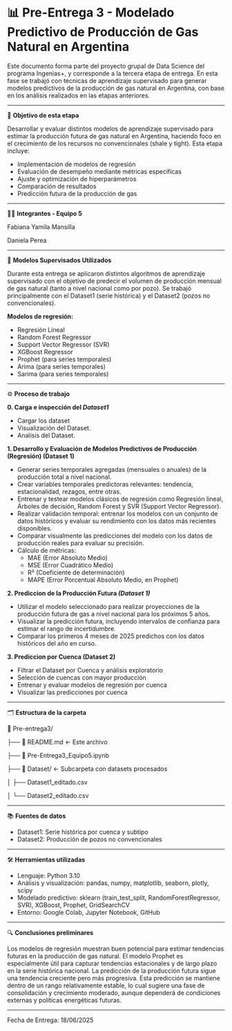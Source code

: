 # 📊 **Pre-Entrega 3 - Modelado Predictivo de Producción de Gas Natural en Argentina**

Este documento forma parte del proyecto grupal de Data Science del programa Ingenias+, y corresponde a la tercera etapa de entrega. En esta fase se trabajó con técnicas de aprendizaje supervisado para generar modelos predictivos de la producción de gas natural en Argentina, con base en los análisis realizados en las etapas anteriores.

---

🎯 **Objetivo de esta etapa**

Desarrollar y evaluar distintos modelos de aprendizaje supervisado para estimar la producción futura de gas natural en Argentina, haciendo foco en el crecimiento de los recursos no convencionales (shale y tight). Esta etapa incluye:

* Implementación de modelos de regresión
* Evaluación de desempeño mediante métricas específicas
* Ajuste y optimización de hiperparámetros
* Comparación de resultados
* Predicción futura de la producción de gas

---

👩‍💻 **Integrantes - Equipo 5**

Fabiana Yamila Mansilla

Daniela Perea

---

🧠 **Modelos Supervisados Utilizados**

Durante esta entrega se aplicaron distintos algoritmos de aprendizaje supervisado con el objetivo de predecir el volumen de producción mensual de gas natural (tanto a nivel nacional como por pozo). Se trabajó principalmente con el Dataset1 (serie histórica) y el Dataset2 (pozos no convencionales).

**Modelos de regresión:**
* Regresión Lineal
* Random Forest Regressor
* Support Vector Regressor (SVR)
* XGBoost Regressor
* Prophet (para series temporales)
* Arima (para series temporales)
* Sarima (para series temporales)

---

⚙️ **Proceso de trabajo**

**0. Carga e inspección del *Dataset1***

* Cargar los dataset
* Visualización del Dataset.
* Analisis del Dataset.
  
**1. Desarrollo y Evaluación de Modelos Predictivos de Producción (Regresión) (Dataset 1)** 

* Generar series temporales agregadas (mensuales o anuales) de la producción total a nivel nacional.
* Crear variables temporales predictoras relevantes: tendencia, estacionalidad, rezagos, entre otras.
* Entrenar y testear modelos clásicos de regresión como Regresión lineal, Árboles de decisión, Random Forest y SVR (Support Vector Regressor).
* Realizar validación temporal: entrenar los modelos con un conjunto de datos históricos y evaluar su rendimiento con los datos más recientes disponibles.
* Comparar visualmente las predicciones del modelo con los datos de producción reales para evaluar su precisión.
* Cálculo de métricas:
    * MAE (Error Absoluto Medio)
    * MSE (Error Cuadrático Medio)
    * R² (Coeficiente de determinación)
    * MAPE (Error Porcentual Absoluto Medio, en Prophet)
      
**2. Prediccion de la Producción Futura *(Dataset 1)***

* Utilizar el modelo seleccionado para realizar proyecciones de la producción futura de gas a nivel nacional para los próximos 5 años.
* Visualizar la predicción futura, incluyendo intervalos de confianza para estimar el rango de incertidumbre.
* Comparar los primeros 4 meses de 2025 predichos con los datos históricos del año en curso.

**3. Prediccion por Cuenca (Dataset 2)**

* Filtrar el Dataset por Cuenca y análisis exploratorio
* Selección de cuencas con mayor producción
* Entrenar y evaluar modelos de regresión por cuenca
* Visualizar las predicciones por cuenca

---

🗂️ **Estructura de la carpeta**

📁 Pre-entrega3/

├── 📄 README.md ← Este archivo

├── 📓 Pre-Entrega3_Equipo5.ipynb

├── 📁 Dataset/ ← Subcarpeta con datasets procesados

│ ├── Dataset1_editado.csv

│ └── Dataset2_editado.csv

---

📚 **Fuentes de datos**
* Dataset1: Serie histórica por cuenca y subtipo
* Dataset2: Producción de pozos no convencionales

---

🛠️ **Herramientas utilizadas**

* Lenguaje: Python 3.10
* Análisis y visualización: pandas, numpy, matplotlib, seaborn, plotly, scipy
* Modelado predictivo: sklearn (train_test_split, RandomForestRegressor, SVR), XGBoost, Prophet, GridSearchCV
* Entorno: Google Colab, Jupyter Notebook, GitHub

---

🔍 **Conclusiones preliminares**

Los modelos de regresión muestran buen potencial para estimar tendencias futuras en la producción de gas natural.
El modelo Prophet es especialmente útil para capturar tendencias estacionales y de largo plazo en la serie histórica nacional.
La predicción de la producción futura sigue una tendencia creciente pero más progresiva. Esta predicción se mantiene dentro de un rango relativamente estable, lo cual sugiere una fase de consolidación y crecimiento moderado, aunque dependerá de condiciones externas y políticas energéticas futuras.

---

Fecha de Entrega: 18/06/2025
